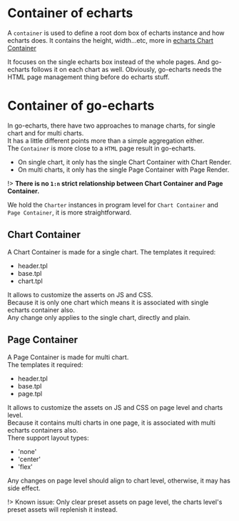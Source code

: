 # Container of echarts

A `container` is used to define a root dom box of echarts instance and how echarts does.
It contains the height, width...etc, more
in [echarts Chart Container](https://echarts.apache.org/handbook/en/concepts/chart-size)

It focuses on the single echarts box instead of the whole pages.
And go-echarts follows it on each chart as well.
Obviously, go-echarts needs the HTML page management thing before do echarts stuff.

# Container of go-echarts

In go-echarts, there have two approaches to manage charts, for single chart and for multi charts.  
It has a little different points more than a simple aggregation either.  
The `Container` is more close to a `HTML` page result in go-echarts.

- On single chart, it only has the single Chart Container with Chart Render.
- On multi charts, it only has the single Page Container with Page Render.

!> **There is no `1:n` strict relationship between Chart Container and Page Container.**

We hold the `Charter` instances in program level for `Chart Container` and `Page Container`, it is more straightforward.

## Chart Container

A Chart Container is made for a single chart.
The templates it required:

- header.tpl
- base.tpl
- chart.tpl

It allows to customize the asserts on JS and CSS.  
Because it is only one chart which means it is associated with single echarts container also.  
Any change only applies to the single chart, directly and plain.

## Page Container

A Page Container is made for multi chart.  
The templates it required:

- header.tpl
- base.tpl
- page.tpl

It allows to customize the assets on JS and CSS on page level and charts level.  
Because it contains multi charts in one page, it is associated with multi echarts containers also.  
There support layout types:

- 'none'
- 'center'
- 'flex'

Any changes on page level should align to chart level, otherwise, it may has side effect.

!> Known issue: Only clear preset assets on page level, the charts level's preset assets will replenish it instead.  
